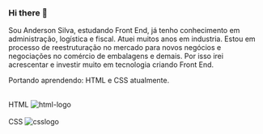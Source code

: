 ### Hi there 👋

Sou Anderson Silva, estudando Front End, já tenho conhecimento em administração, logística e fiscal. Atuei muitos anos em industria.
Estou em processo de reestruturação no mercado para novos negócios e negociações no comércio de embalagens e demais. Por isso irei acrescentar e investir muito em tecnologia criando Front End.

Portando aprendendo: HTML e CSS atualmente.
<br>
<br>

HTML <img src="https://img.shields.io/badge/HTML5-E34F26?style=for-the-badge&logo=html5&logoColor=white" alt="html-logo" />
<br>
<br>
CSS <img src="https://img.shields.io/badge/CSS3-1572B6?styke=for-the-badge&logo=css3&logoColor=white" alt="csslogo" />
